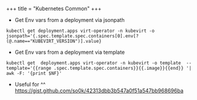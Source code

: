 +++
title = "Kubernetes Common"
+++

- Get Env vars from a deployment via jsonpath
```
kubectl get deployment.apps virt-operator -n kubevirt -o jsonpath='{.spec.template.spec.containers[0].env[?(@.name=="KUBEVIRT_VERSION")].value}
```

- Get Env vars from a deployment via template
```
kubectl get  deployment.apps virt-operator -n kubevirt -o template  --template='{{range .spec.template.spec.containers}}{{.image}}{{end}} '|  awk -F: '{print $NF}'
```

- Useful for ^^ https://gist.github.com/so0k/42313dbb3b547a0f51a547bb968696ba

